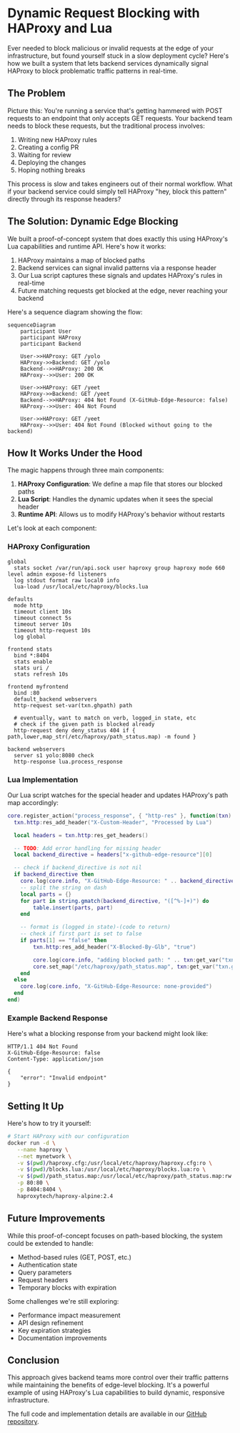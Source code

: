 # Dynamic Request Blocking with HAProxy and Lua

Ever needed to block malicious or invalid requests at the edge of your infrastructure, but found yourself stuck in a slow deployment cycle? Here's how we built a system that lets backend services dynamically signal HAProxy to block problematic traffic patterns in real-time.

## The Problem

Picture this: You're running a service that's getting hammered with POST requests to an endpoint that only accepts GET requests. Your backend team needs to block these requests, but the traditional process involves:

1. Writing new HAProxy rules
2. Creating a config PR
3. Waiting for review
4. Deploying the changes
5. Hoping nothing breaks

This process is slow and takes engineers out of their normal workflow. What if your backend service could simply tell HAProxy "hey, block this pattern" directly through its response headers?

## The Solution: Dynamic Edge Blocking

We built a proof-of-concept system that does exactly this using HAProxy's Lua capabilities and runtime API. Here's how it works:

1. HAProxy maintains a map of blocked paths
2. Backend services can signal invalid patterns via a response header
3. Our Lua script captures these signals and updates HAProxy's rules in real-time
4. Future matching requests get blocked at the edge, never reaching your backend

Here's a sequence diagram showing the flow:

```mermaid
sequenceDiagram
    participant User
    participant HAProxy
    participant Backend

    User->>HAProxy: GET /yolo
    HAProxy->>Backend: GET /yolo
    Backend-->>HAProxy: 200 OK
    HAProxy-->>User: 200 OK

    User->>HAProxy: GET /yeet
    HAProxy->>Backend: GET /yeet
    Backend-->>HAProxy: 404 Not Found (X-GitHub-Edge-Resource: false)
    HAProxy-->>User: 404 Not Found

    User->>HAProxy: GET /yeet
    HAProxy-->>User: 404 Not Found (Blocked without going to the backend)
```

## How It Works Under the Hood

The magic happens through three main components:

1. **HAProxy Configuration**: We define a map file that stores our blocked paths
2. **Lua Script**: Handles the dynamic updates when it sees the special header
3. **Runtime API**: Allows us to modify HAProxy's behavior without restarts

Let's look at each component:

### HAProxy Configuration

```haproxy
global
  stats socket /var/run/api.sock user haproxy group haproxy mode 660 level admin expose-fd listeners
  log stdout format raw local0 info
  lua-load /usr/local/etc/haproxy/blocks.lua

defaults
  mode http
  timeout client 10s
  timeout connect 5s
  timeout server 10s
  timeout http-request 10s
  log global

frontend stats
  bind *:8404
  stats enable
  stats uri /
  stats refresh 10s

frontend myfrontend
  bind :80
  default_backend webservers
  http-request set-var(txn.ghpath) path
  
  # eventually, want to match on verb, logged_in state, etc
  # check if the given path is blocked already
  http-request deny deny_status 404 if { path,lower,map_str(/etc/haproxy/path_status.map) -m found }

backend webservers
  server s1 yolo:8080 check
  http-response lua.process_response
```

### Lua Implementation

Our Lua script watches for the special header and updates HAProxy's path map accordingly:

```lua
core.register_action("process_response", { "http-res" }, function(txn)
  txn.http:res_add_header("X-Custom-Header", "Processed by Lua")

  local headers = txn.http:res_get_headers()

  -- TODO: Add error handling for missing header
  local backend_directive = headers["x-github-edge-resource"][0]

  -- check if backend_directive is not nil
  if backend_directive then
    core.log(core.info, "X-GitHub-Edge-Resource: " .. backend_directive)
    -- split the string on dash
    local parts = {}
    for part in string.gmatch(backend_directive, "([^%-]+)") do
        table.insert(parts, part)
    end

    -- format is (logged in state)-(code to return)
    -- check if first part is set to false
    if parts[1] == "false" then
        txn.http:res_add_header("X-Blocked-By-Glb", "true")

        core.log(core.info, "adding blocked path: " .. txn:get_var("txn.ghpath"))
        core.set_map("/etc/haproxy/path_status.map", txn:get_var("txn.ghpath"), 404)
    end
  else
    core.log(core.info, "X-GitHub-Edge-Resource: none-provided")
  end
end)
```

### Example Backend Response

Here's what a blocking response from your backend might look like:

```http
HTTP/1.1 404 Not Found
X-GitHub-Edge-Resource: false
Content-Type: application/json

{
    "error": "Invalid endpoint"
}
```

## Setting It Up

Here's how to try it yourself:

```bash
# Start HAProxy with our configuration
docker run -d \
   --name haproxy \
   --net mynetwork \
   -v $(pwd)/haproxy.cfg:/usr/local/etc/haproxy/haproxy.cfg:ro \
   -v $(pwd)/blocks.lua:/usr/local/etc/haproxy/blocks.lua:ro \
   -v $(pwd)/path_status.map:/usr/local/etc/haproxy/path_status.map:rw \
   -p 80:80 \
   -p 8404:8404 \
   haproxytech/haproxy-alpine:2.4
```

## Future Improvements

While this proof-of-concept focuses on path-based blocking, the system could be extended to handle:

- Method-based rules (GET, POST, etc.)
- Authentication state
- Query parameters
- Request headers
- Temporary blocks with expiration

Some challenges we're still exploring:

- Performance impact measurement
- API design refinement
- Key expiration strategies
- Documentation improvements

## Conclusion

This approach gives backend teams more control over their traffic patterns while maintaining the benefits of edge-level blocking. It's a powerful example of using HAProxy's Lua capabilities to build dynamic, responsive infrastructure.

The full code and implementation details are available in our [GitHub repository](link-to-your-repo). 